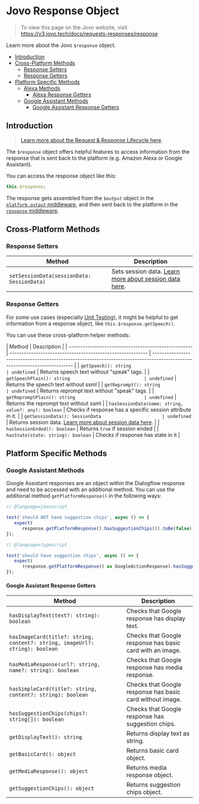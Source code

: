# Jovo Response Object

> To view this page on the Jovo website, visit https://v3.jovo.tech/docs/requests-responses/response

Learn more about the Jovo `$response` object.

- [Introduction](#introduction)
- [Cross-Platform Methods](#cross-platform-methods)
  - [Response Setters](#response-setters)
  - [Response Getters](#response-getters)
- [Platform Specific Methods](#platform-specific-methods)
  - [Alexa Methods](#alexa-methods)
    - [Alexa Response Getters](#alexa-response-getters)
  - [Google Assistant Methods](#google-assistant-methods)
    - [Google Assistant Response Getters](#google-assistant-response-getters)

## Introduction

> [Learn more about the Request & Response Lifecycle here](./README.md '../').

The `$response` object offers helpful features to access information from the response that is sent back to the platform (e.g. Amazon Alexa or Google Assistant).

You can access the response object like this:

```javascript
this.$response;
```

The response gets assembled from the `$output` object in the [`platform.output` middleware](../../advanced-concepts/architecture.md '../architecture'), and then sent back to the platform in the [`response` middleware](../../advanced-concepts/architecture.md '../architecture').

## Cross-Platform Methods

### Response Setters

| Method                                     | Description                                                                                                             |
| ------------------------------------------ | ----------------------------------------------------------------------------------------------------------------------- |
| `setSessionData(sessionData: SessionData)` | Sets session data. [Learn more about session data here](../../basic-concepts/data#session-data '../data#session-data'). |

### Response Getters

For some use cases (especially [Unit Testing](../../workflows/unit-testing.md '../unit-testing')), it might be helpful to get information from a response object, like `this.$response.getSpeech()`.

You can use these cross-platform helper methods:

| Method                                               | Description                                                |
| ---------------------------------------------------- | ---------------------------------------------------------- | -------------------------------------------------------------------------------------------------------------------------- |
| `getSpeech(): string                                 | undefined`                                                 | Returns speech text without "speak" tags.                                                                                  |
| `getSpeechPlain(): string                            | undefined`                                                 | Returns the speech text without ssml                                                                                       |
| `getReprompt(): string                               | undefined`                                                 | Returns reprompt text without "speak" tags.                                                                                |
| `getRepromptPlain(): string                          | undefined`                                                 | Returns the reprompt text without ssml                                                                                     |
| `hasSessionData(name: string, value?: any): boolean` | Checks if response has a specific session attribute in it. |
| `getSessionData(): SessionData                       | undefined`                                                 | Returns session data. [Learn more about session data here](../../basic-concepts/data#session-data '../data#session-data'). |
| `hasSessionEnded(): boolean`                         | Returns `true` if session ended                            |
| `hasState(state: string): boolean`                   | Checks if response has state in it                         |

## Platform Specific Methods

### Google Assistant Methods

Google Assistant responses are an object within the Dialogflow response and need to be accessed with an additional method. You can use the additional method `getPlatformResponse()` in the following ways:

```javascript
// @language=javascript

test('should NOT have suggestion chips', async () => {
   expect(
      response.getPlatformResponse().hasSuggestionChips()).toBe(false);
});

// @language=typescript

test('should have suggestion chips', async () => {
   expect(
      (response.getPlatformResponse() as GoogleActionResponse).hasSuggestionChips()).toBe(true);
});

```

#### Google Assistant Response Getters

| Method                                                                       | Description                                               |
| ---------------------------------------------------------------------------- | --------------------------------------------------------- |
| `hasDisplayText(text?: string): boolean`                                     | Checks that Google response has display text.             |
| `hasImageCard(title?: string, content?: string, imageUrl?: string): boolean` | Checks that Google response has basic card with an image. |
| `hasMediaResponse(url?: string, name?: string): boolean`                     | Checks that Google response has media response.           |
| `hasSimpleCard(title?: string, content?: string): boolean`                   | Checks that Google response has basic card without image. |
| `hasSuggestionChips(chips?: string[]): boolean`                              | Checks that Google response has suggestion chips.         |
| `getDisplayText(): string`                                                   | Returns display text as string.                           |
| `getBasicCard(): object`                                                     | Returns basic card object.                                |
| `getMediaResponse(): object`                                                 | Returns media response object.                            |
| `getSuggestionChips(): object`                                               | Returns suggestion chips object.                          |

<!--[metadata]: {"description": "Learn more about the Jovo $response object.",
		        "route": "requests-responses/response"}-->
